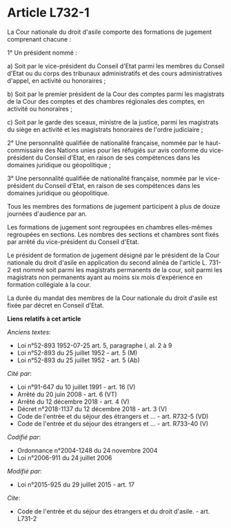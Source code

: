 # Article L732-1

La Cour nationale du droit d'asile comporte des formations de jugement comprenant chacune : 

1° Un président nommé : 

a) Soit par le vice-président du Conseil d'Etat parmi les membres du Conseil d'Etat ou du corps des tribunaux administratifs
et des cours administratives d'appel, en activité ou honoraires ; 

b) Soit par le premier président de la Cour des comptes parmi les magistrats de la Cour des comptes et des chambres
régionales des comptes, en activité ou honoraires ; 

c) Soit par le garde des sceaux, ministre de la justice, parmi les magistrats du siège en activité et les magistrats
honoraires de l'ordre judiciaire ; 

2° Une personnalité qualifiée de nationalité française, nommée par le haut-commissaire des Nations unies pour les réfugiés
sur avis conforme du vice-président du Conseil d'Etat, en raison de ses compétences dans les domaines juridique ou
géopolitique ; 

3° Une personnalité qualifiée de nationalité française, nommée par le vice-président du Conseil d'Etat, en raison de ses
compétences dans les domaines juridique ou géopolitique. 

Tous les membres des formations de jugement participent à plus de douze journées d'audience par an. 

Les formations de jugement sont regroupées en chambres elles-mêmes regroupées en sections. Les nombres des sections et
chambres sont fixés par arrêté du vice-président du Conseil d'Etat. 

Le président de formation de jugement désigné par le président de la Cour nationale du droit d'asile en application du second
alinéa de l'article L. 731-2 est nommé soit parmi les magistrats permanents de la cour, soit parmi les magistrats non
permanents ayant au moins six mois d'expérience en formation collégiale à la cour. 

La durée du mandat des membres de la Cour nationale du droit d'asile est fixée par décret en Conseil d'Etat.

**Liens relatifs à cet article**

_Anciens textes_:

  - Loi n°52-893 1952-07-25 art. 5, paragraphe I, al. 2 à 9
  - Loi n°52-893 du 25 juillet 1952 - art. 5 (M)
  - Loi n°52-893 du 25 juillet 1952 - art. 5 (Ab)

_Cité par_:

  - Loi n°91-647 du 10 juillet 1991 - art. 16 (V)
  - Arrêté du 20 juin 2008 - art. 6 (VT)
  - Arrêté du 12 décembre 2018 - art. 4 (V)
  - Décret n°2018-1137 du 12 décembre 2018 - art. 3 (V)
  - Code de l'entrée et du séjour des étrangers et ... - art. R732-5 (VD)
  - Code de l'entrée et du séjour des étrangers et ... - art. R733-40 (V)

_Codifié par_:

  - Ordonnance n°2004-1248 du 24 novembre 2004
  - Loi n°2006-911 du 24 juillet 2006

_Modifié par_:

  - Loi n°2015-925 du 29 juillet 2015 - art. 17

_Cite_:

  - Code de l'entrée et du séjour des étrangers et du droit d'asile. - art. L731-2
